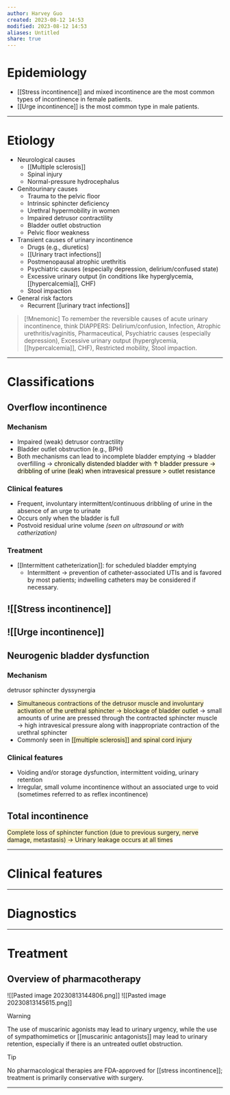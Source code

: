 ```yaml
---
author: Harvey Guo
created: 2023-08-12 14:53
modified: 2023-08-12 14:53
aliases: Untitled
share: true
---
```

# Epidemiology
- [[Stress incontinence]] and mixed incontinence are the most common types of incontinence in female patients.
- [[Urge incontinence]] is the most common type in male patients.

---
# Etiology
- Neurological causes
	- [[Multiple sclerosis]]
	- Spinal injury
	- Normal-pressure hydrocephalus
- Genitourinary causes
	- Trauma to the pelvic floor 
	- Intrinsic sphincter deficiency
	- Urethral hypermobility in women
	- Impaired detrusor contractility
	- Bladder outlet obstruction
	- Pelvic floor weakness
- Transient causes of urinary incontinence
	- Drugs (e.g., diuretics)
	- [[Urinary tract infections]]
	- Postmenopausal atrophic urethritis
	- Psychiatric causes (especially depression, delirium/confused state)
	- Excessive urinary output (in conditions like hyperglycemia, [[hypercalcemia]], CHF)
	- Stool impaction
- General risk factors
	- Recurrent [[urinary tract infections]]

 >[!Mnemonic] 
>To remember the reversible causes of acute urinary incontinence, think DIAPPERS: Delirium/confusion, Infection, Atrophic urethritis/vaginitis, Pharmaceutical, Psychiatric causes (especially depression), Excessive urinary output (hyperglycemia, [[hypercalcemia]], CHF), Restricted mobility, Stool impaction.

---
# Classifications
## Overflow incontinence
### Mechanism
- Impaired (weak) detrusor contractility
- Bladder outlet obstruction (e.g., BPH)
- Both mechanisms can lead to incomplete bladder emptying → bladder overfilling → <mark style="background: #FFF3A34A;">chronically distended bladder with ↑ bladder pressure → dribbling of urine (leak) when intravesical pressure > outlet resistance</mark>
### Clinical features
- Frequent, involuntary intermittent/continuous dribbling of urine in the absence of an urge to urinate
- Occurs only when the bladder is full
- Postvoid residual urine volume *(seen on ultrasound or with catherization)*
### Treatment
- [[Intermittent catheterization]]: for scheduled bladder emptying
	- Intermittent -> prevention of catheter-associated UTIs and is favored by most patients; indwelling catheters may be considered if necessary.
## ![[Stress incontinence]]
## ![[Urge incontinence]]
## Neurogenic bladder dysfunction
### Mechanism
detrusor sphincter dyssynergia
- <span style="background:rgba(240, 200, 0, 0.2)">Simultaneous contractions of the detrusor muscle and involuntary activation of the urethral sphincter → blockage of bladder outlet</span> → small amounts of urine are pressed through the contracted sphincter muscle → high intravesical pressure along with inappropriate contraction of the urethral sphincter
- Commonly seen in <span style="background:rgba(240, 200, 0, 0.2)">[[multiple sclerosis]] and spinal cord injury </span>
### Clinical features
- Voiding and/or storage dysfunction, intermittent voiding, urinary retention
- Irregular, small volume incontinence without an associated urge to void (sometimes referred to as reflex incontinence)
## Total incontinence
<span style="background:rgba(240, 200, 0, 0.2)">Complete loss of sphincter function (due to previous surgery, nerve damage, metastasis) → Urinary leakage occurs at all times</span>


---
# Clinical features


---
# Diagnostics


---
# Treatment
## Overview of pharmacotherapy
![[Pasted image 20230813144806.png]]
![[Pasted image 20230813145615.png]]
>[!warning] 
>The use of muscarinic agonists may lead to urinary urgency, while the use of sympathomimetics or [[muscarinic antagonists]] may lead to urinary retention, especially if there is an untreated outlet obstruction.

>[!tip] 
>No pharmacological therapies are FDA-approved for [[stress incontinence]]; treatment is primarily conservative with surgery.

---
